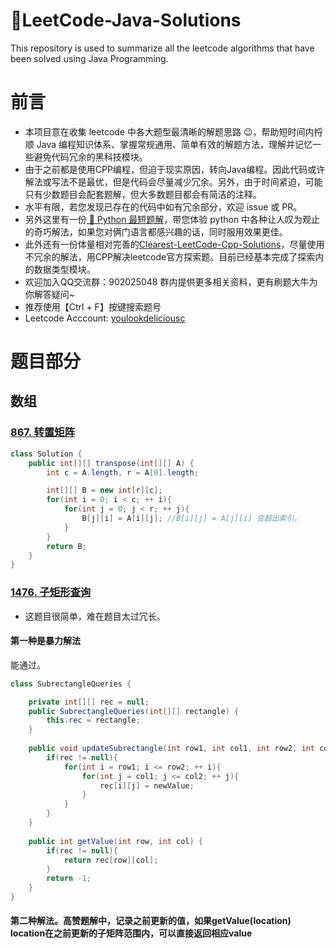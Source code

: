 # 🐯LeetCode-Java-Solutions
This repository is used to summarize all the leetcode algorithms that have been solved using Java Programming.

# 前言
- 本项目意在收集 leetcode 中各大题型最清晰的解题思路 😉，帮助短时间内捋顺 Java 编程知识体系、掌握常规通用、简单有效的解题方法，理解并记忆一些避免代码冗余的黑科技模块。
- 由于之前都是使用CPP编程，但迫于现实原因，转向Java编程。因此代码或许解法或写法不是最优，但是代码会尽量减少冗余。另外，由于时间紧迫，可能只有少数题目会配套题解，但大多数题目都会有简洁的注释。
- 水平有限，若您发现已存在的代码中如有冗余部分，欢迎 issue 或 PR。
- 另外这里有一份[ 🐍 Python 最短题解](https://github.com/cy69855522/Shortest-LeetCode-Python-Solutions)，带您体验 python 中各种让人叹为观止的奇巧解法，如果您对俩门语言都感兴趣的话，同时服用效果更佳。
- 此外还有一份体量相对完善的[Clearest-LeetCode-Cpp-Solutions](https://github.com/YouLookDeliciousC/Clearest-LeetCode-Cpp-Solutions)，尽量使用不冗余的解法，用CPP解决leetcode官方探索题。目前已经基本完成了探索内的数据类型模块。
- 欢迎加入QQ交流群：902025048 群内提供更多相关资料，更有刷题大牛为你解答疑问~
- 推荐使用【Ctrl + F】按键搜索题号
- Leetcode Acccount: [youlookdeliciousc](https://leetcode-cn.com/u/youlookdeliciousc/)
# 题目部分
## 数组
### [867. 转置矩阵](https://leetcode-cn.com/problems/transpose-matrix/)
```java
class Solution {
    public int[][] transpose(int[][] A) {
        int c = A.length, r = A[0].length;

        int[][] B = new int[r][c];
        for(int i = 0; i < c; ++ i){
            for(int j = 0; j < r; ++ j){
                B[j][i] = A[i][j]; //B[i][j] = A[j][i] 会超出索引。
            }
        }
        return B;
    }
}

```
### [1476. 子矩形查询](https://leetcode-cn.com/problems/subrectangle-queries/)
- 这题目很简单，难在题目太过冗长。
#### 第一种是暴力解法
能通过。
```java
class SubrectangleQueries {

    private int[][] rec = null;
    public SubrectangleQueries(int[][] rectangle) {
        this.rec = rectangle;
    }
    
    public void updateSubrectangle(int row1, int col1, int row2, int col2, int newValue) {
        if(rec != null){
            for(int i = row1; i <= row2; ++ i){
                for(int j = col1; j <= col2; ++ j){
                    rec[i][j] = newValue;
                }
            }
        }
    }
    
    public int getValue(int row, int col) {
        if(rec != null){
            return rec[row][col];
        }
        return -1;
    }
}

```

#### 第二种解法。高赞题解中，记录之前更新的值，如果getValue(location) location在之前更新的子矩阵范围内，可以直接返回相应value
